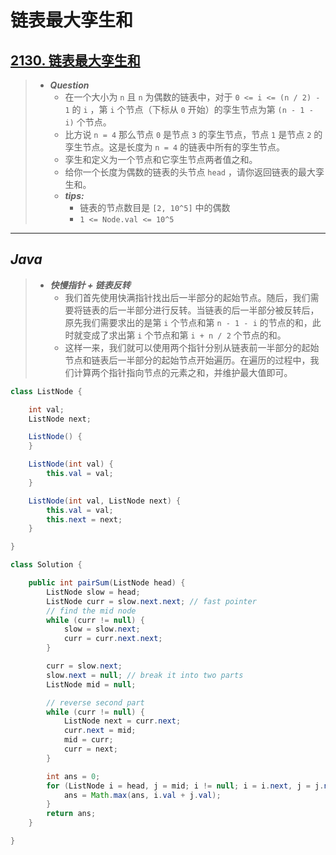 # 链表最大孪生和

## [2130. 链表最大孪生和](https://leetcode.cn/problems/maximum-twin-sum-of-a-linked-list/)

> - ***Question***
>   - 在一个大小为 `n` 且 `n` 为偶数的链表中，对于 `0 <= i <= (n / 2) - 1` 的 `i` ，第 `i` 个节点（下标从 `0` 开始）的孪生节点为第 `(n - 1 - i)` 个节点。
>   - 比方说 `n = 4` 那么节点 `0` 是节点 `3` 的孪生节点，节点 `1` 是节点 `2` 的孪生节点。这是长度为 `n = 4` 的链表中所有的孪生节点。
>   - 孪生和定义为一个节点和它孪生节点两者值之和。
>   - 给你一个长度为偶数的链表的头节点 `head` ，请你返回链表的最大孪生和。
>   - ***tips:***
>     - 链表的节点数目是 `[2, 10^5]` 中的偶数
>     - `1 <= Node.val <= 10^5`

---

## *Java*

> - ***快慢指针 + 链表反转***
>   - 我们首先使用快满指针找出后一半部分的起始节点。随后，我们需要将链表的后一半部分进行反转。当链表的后一半部分被反转后，原先我们需要求出的是第 `i` 个节点和第 `n - 1 - i` 的节点的和，此时就变成了求出第 `i` 个节点和第 `i + n / 2` 个节点的和。
>   - 这样一来，我们就可以使用两个指针分别从链表前一半部分的起始节点和链表后一半部分的起始节点开始遍历。在遍历的过程中，我们计算两个指针指向节点的元素之和，并维护最大值即可。

```java
class ListNode {

    int val;
    ListNode next;

    ListNode() {
    }

    ListNode(int val) {
        this.val = val;
    }

    ListNode(int val, ListNode next) {
        this.val = val;
        this.next = next;
    }

}

class Solution {

    public int pairSum(ListNode head) {
        ListNode slow = head;
        ListNode curr = slow.next.next; // fast pointer
        // find the mid node
        while (curr != null) {
            slow = slow.next;
            curr = curr.next.next;
        }

        curr = slow.next;
        slow.next = null; // break it into two parts
        ListNode mid = null;

        // reverse second part
        while (curr != null) {
            ListNode next = curr.next;
            curr.next = mid;
            mid = curr;
            curr = next;
        }

        int ans = 0;
        for (ListNode i = head, j = mid; i != null; i = i.next, j = j.next) {
            ans = Math.max(ans, i.val + j.val);
        }
        return ans;
    }

}
```

